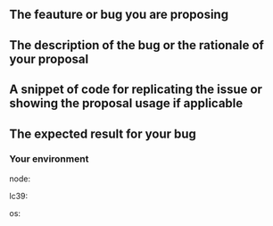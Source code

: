 <!-- Please fill the following sections with the required information.
Before submitting a new issue, please be sure to have the latest version of lc39 installed
on your system and check again if it is already fixed/implemented. Thank you for your time! -->
## The feauture or bug you are proposing
<!-- replace me -->

## The description of the bug or the rationale of your proposal
<!-- replace me -->

## A snippet of code for replicating the issue or showing the proposal usage if applicable
<!-- replace me -->

## The expected result for your bug
<!-- replace me -->

### Your environment
<!-- the version of node installed found with `node --version` -->
node:
<!-- the version of lc39 that you are using found with `npx lc39 --version` -->
lc39:
<!-- the version and name of your os -->
os:
